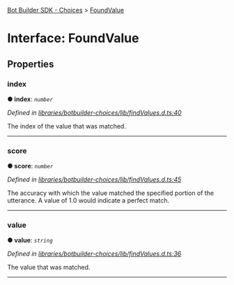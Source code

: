 [Bot Builder SDK - Choices](../README.md) > [FoundValue](../interfaces/botbuilder_choices.foundvalue.md)



# Interface: FoundValue


## Properties
<a id="index"></a>

###  index

**●  index**:  *`number`* 

*Defined in [libraries/botbuilder-choices/lib/findValues.d.ts:40](https://github.com/Microsoft/botbuilder-js/blob/6102823/libraries/botbuilder-choices/lib/findValues.d.ts#L40)*



The index of the value that was matched.




___

<a id="score"></a>

###  score

**●  score**:  *`number`* 

*Defined in [libraries/botbuilder-choices/lib/findValues.d.ts:45](https://github.com/Microsoft/botbuilder-js/blob/6102823/libraries/botbuilder-choices/lib/findValues.d.ts#L45)*



The accuracy with which the value matched the specified portion of the utterance. A value of 1.0 would indicate a perfect match.




___

<a id="value"></a>

###  value

**●  value**:  *`string`* 

*Defined in [libraries/botbuilder-choices/lib/findValues.d.ts:36](https://github.com/Microsoft/botbuilder-js/blob/6102823/libraries/botbuilder-choices/lib/findValues.d.ts#L36)*



The value that was matched.




___


